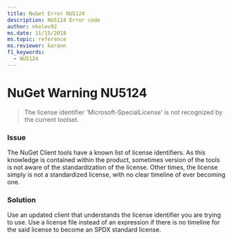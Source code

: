 ```yaml
---
title: NuGet Error NU5124
description: NU5124 Error code
author: nkolev92
ms.date: 11/15/2018
ms.topic: reference
ms.reviewer: karann
f1_keywords: 
  - NU5124
---
```


# NuGet Warning NU5124
> The license identifier 'Microsoft-SpecialLicense' is not recognized by the current toolset.

### Issue

The NuGet Client tools have a known list of license identifiers. As this knowledge is contained within the product, sometimes version of the tools is not aware of the standardization of the license.
Other times, the license simply is not a standardized license, with no clear timeline of ever becoming one. 

### Solution

Use an updated client that understands the license identifier you are trying to use. 
Use a license file instead of an expression if there is no timeline for the said license to become an SPDX standard license.